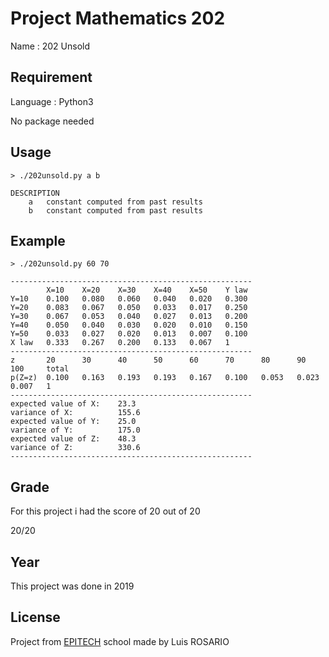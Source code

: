 # Project Mathematics 202

Name : 202 Unsold

## Requirement

Language : Python3

No package needed

## Usage

```
> ./202unsold.py a b

DESCRIPTION
    a   constant computed from past results
    b   constant computed from past results
```

## Example

```
> ./202unsold.py 60 70

------------------------------------------------------
        X=10    X=20    X=30    X=40    X=50    Y law
Y=10    0.100   0.080   0.060   0.040   0.020   0.300
Y=20    0.083   0.067   0.050   0.033   0.017   0.250
Y=30    0.067   0.053   0.040   0.027   0.013   0.200
Y=40    0.050   0.040   0.030   0.020   0.010   0.150
Y=50    0.033   0.027   0.020   0.013   0.007   0.100
X law   0.333   0.267   0.200   0.133   0.067   1
------------------------------------------------------
z       20      30      40      50      60      70      80      90      100     total
p(Z=z)  0.100   0.163   0.193   0.193   0.167   0.100   0.053   0.023   0.007   1
------------------------------------------------------
expected value of X:    23.3
variance of X:          155.6
expected value of Y:    25.0
variance of Y:          175.0
expected value of Z:    48.3
variance of Z:          330.6
------------------------------------------------------
```

## Grade
For this project i had the score of 20 out of 20 

20/20

## Year

This project was done in 2019

## License
Project from [EPITECH](https://www.epitech.eu/) school made by Luis ROSARIO
